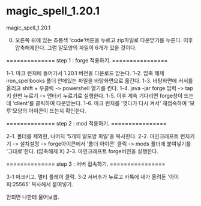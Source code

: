# magic_spell_1.20.1
magic_spell_1.20.1

0. 오른쪽 위에 있는 초롱색 'code'버튼을 누르고 zip파일로 다운받기를 누른다. 이후 압축해제한다. 그럼 알모양의 파일이 6개가 있을 것이다.
   
============== step 1 : forge 적용하기. ================

1-1. 마크 런처에 들어가서 1.20.1 버전을 다운로드 받는다. 
1-2. 압축 해제 iron_spellbooks 폴더 안에있는 파일을 바탕화면으로 옮긴다.
1-3. 바탕화면에 커서를 올리고 shift + 우클릭 -> powershell 열기를 킨다.
1-4. java -jar forge 입력 -> tap키 한번 누르기 -> 엔터키 누르기로 실행한다.
1-5. 이후 계속 기다리면 forge창이 뜨는데 'client'를 클릭하여 다운받는다.
1-6. 마크 런처를 '껏다가 다시 켜서' 재접속하여 '모루'모양의 아이콘이 뜨는지 확인한다.

============== step 2 : mod 적용하기. ================

2-1. 폴더를 제외한, 나머지 '5개의 알모양 파일'을 복사한다.
2-2. 마인크래프트 런처키기 -> 설치설정 -> forge아이콘에서 '폴더 아이콘' 클릭 -> mods 폴더에 붙여넣기를 '그대로'한다. (압축해제 X)
2-3. 마인크래프트 forge버전을 실행한다.

============== step 3 : 서버 접속하기. ================

3-1 마크키고. 멀티 플레이 클릭.
3-2 서버추가 누르고 카톡에 내가 올려둔 '아이피:25565' 복사해서 붙여넣기.


안되면 나한테 물어보셈.
